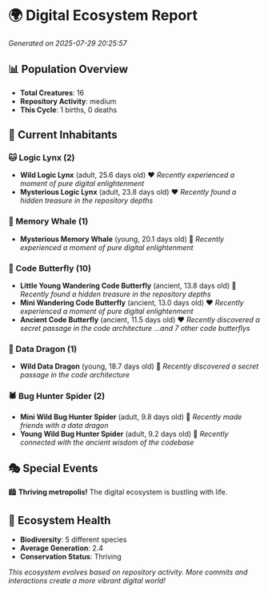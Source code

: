 # 🌍 Digital Ecosystem Report
*Generated on 2025-07-29 20:25:57*

## 📊 Population Overview
- **Total Creatures**: 16
- **Repository Activity**: medium
- **This Cycle**: 1 births, 0 deaths

## 👥 Current Inhabitants

### 🐱 Logic Lynx (2)
- **Wild Logic Lynx** (adult, 25.6 days old) ❤️
  *Recently experienced a moment of pure digital enlightenment*
- **Mysterious Logic Lynx** (adult, 23.8 days old) ❤️
  *Recently found a hidden treasure in the repository depths*

### 🐋 Memory Whale (1)
- **Mysterious Memory Whale** (young, 20.1 days old) 💛
  *Recently experienced a moment of pure digital enlightenment*

### 🦋 Code Butterfly (10)
- **Little Young Wandering Code Butterfly** (ancient, 13.8 days old) 💛
  *Recently found a hidden treasure in the repository depths*
- **Mini Wandering Code Butterfly** (ancient, 13.0 days old) ❤️
  *Recently experienced a moment of pure digital enlightenment*
- **Ancient Code Butterfly** (ancient, 11.5 days old) ❤️
  *Recently discovered a secret passage in the code architecture*
  *...and 7 other code butterflys*

### 🐉 Data Dragon (1)
- **Wild Data Dragon** (young, 18.7 days old) 💚
  *Recently discovered a secret passage in the code architecture*

### 🕷️ Bug Hunter Spider (2)
- **Mini Wild Bug Hunter Spider** (adult, 9.8 days old) 💚
  *Recently made friends with a data dragon*
- **Young Wild Bug Hunter Spider** (adult, 9.2 days old) 💚
  *Recently connected with the ancient wisdom of the codebase*

## 🎭 Special Events

🏙️ **Thriving metropolis!** The digital ecosystem is bustling with life.

## 🔬 Ecosystem Health
- **Biodiversity**: 5 different species
- **Average Generation**: 2.4
- **Conservation Status**: Thriving

*This ecosystem evolves based on repository activity. More commits and interactions create a more vibrant digital world!*